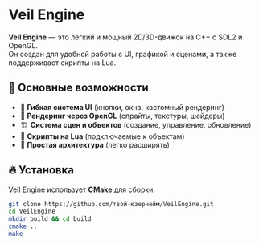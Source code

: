 # Veil Engine  
**Veil Engine** — это лёгкий и мощный 2D/3D-движок на C++ с SDL2 и OpenGL.  
Он создан для удобной работы с UI, графикой и сценами, а также поддерживает скрипты на Lua.  

## 📌 Основные возможности  
- 🔲 **Гибкая система UI** (кнопки, окна, кастомный рендеринг)  
- 🎨 **Рендеринг через OpenGL** (спрайты, текстуры, шейдеры)  
- 🏗 **Система сцен и объектов** (создание, управление, обновление)  
- 📜 **Скрипты на Lua** (подключаемые к объектам)  
- 🔧 **Простая архитектура** (легко расширять)  

## 🔥 Установка  
Veil Engine использует **CMake** для сборки.  

```sh
git clone https://github.com/твой-юзернейм/VeilEngine.git
cd VeilEngine
mkdir build && cd build
cmake ..
make
